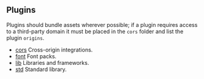 ## Plugins

Plugins should bundle assets wherever possible; if a plugin requires access to a third-party domain it must be placed in the `cors` folder and list the plugin `origins`.

* [cors](/cors) Cross-origin integrations.
* [font](/font) Font packs.
* [lib](/lib) Libraries and frameworks.
* [std](/std) Standard library.

